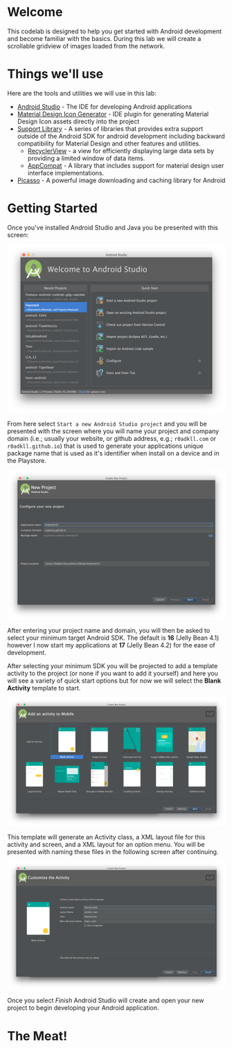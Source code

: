 # Welcome

This codelab is designed to help you get started with Android development and become familiar with the basics. During this lab we will create a scrollable gridview of images loaded from the network. 

# Things we'll use

Here are the tools and utilities we will use in this lab:

-	[Android Studio](http://developer.android.com/sdk/index.html) - The IDE for developing Android applications
-	[Material Design Icon Generator](https://github.com/konifar/android-material-design-icon-generator-plugin) - IDE plugin for generating Material Design Icon assets directly into the project
-	[Support Library](http://developer.android.com/tools/support-library/index.html) - A series of libraries that provides extra support outside of the Android SDK for android development including backward compatibility for Material Design and other features and utilities.
	-	[RecyclerView](http://developer.android.com/tools/support-library/features.html#v7-recyclerview) - a view for efficiently displaying large data sets by providing a limited window of data items.
	-	[AppCompat](http://developer.android.com/tools/support-library/features.html#v7-appcompat) - A library that includes support for material design user interface implementations.
-	[Picasso](http://square.github.io/picasso/) - A powerful image downloading and caching library for Android

# Getting Started

Once you've installed Android Studio and Java you be presented with this screen:

![Screen 1](images/screen_2.png)

From here select `Start a new Android Studio project` and you will be presented with the screen where you will name your project and company domain (i.e.; usually your website, or github address, e.g.; `r0adkll.com` or `r0adkll.github.io`) that is used to generate your applications unique package name that is used as it's identifier when install on a device and in the Playstore.

![Screen 2](images/screen_3.png)

After entering your project name and domain, you will then be asked to select your minimum target Android SDK. The default is **16** (Jelly Bean 4.1) however I now start my applications at **17** (Jelly Bean 4.2) for the ease of development. 

After selecting your minimum SDK you will be projected to add a template activity to the project (or none if you want to add it yourself) and here you will see a variety of quick start options but for now we will select the **Blank Activity** template to start.

![Screen 3](images/screen_4.png)

This template will generate an Activity class, a XML layout file for this activity and screen, and a XML layout for an option menu. You will be presented with naming these files in the following screen after continuing.

![Screen 4](images/screen_5.png)

Once you select _Finish_ Android Studio will create and open your new project to begin developing your Android application.

# The Meat!